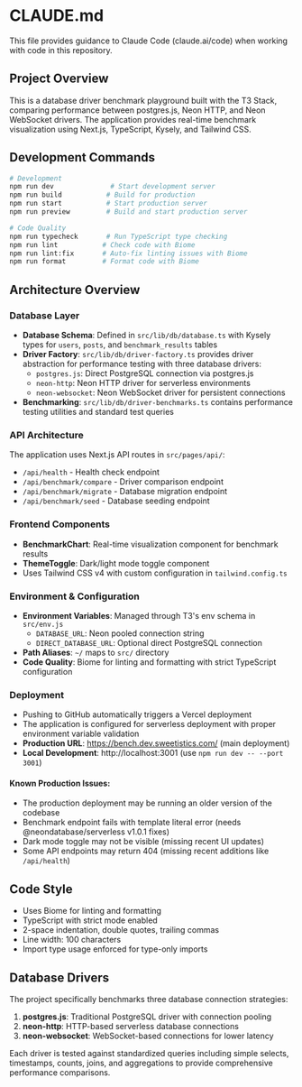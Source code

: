 # CLAUDE.md

This file provides guidance to Claude Code (claude.ai/code) when working with code in this repository.

## Project Overview

This is a database driver benchmark playground built with the T3 Stack, comparing performance between postgres.js, Neon HTTP, and Neon WebSocket drivers. The application provides real-time benchmark visualization using Next.js, TypeScript, Kysely, and Tailwind CSS.

## Development Commands

```bash
# Development
npm run dev              # Start development server
npm run build           # Build for production
npm run start           # Start production server
npm run preview         # Build and start production server

# Code Quality
npm run typecheck       # Run TypeScript type checking
npm run lint           # Check code with Biome
npm run lint:fix       # Auto-fix linting issues with Biome
npm run format         # Format code with Biome
```

## Architecture Overview

### Database Layer
- **Database Schema**: Defined in `src/lib/db/database.ts` with Kysely types for `users`, `posts`, and `benchmark_results` tables
- **Driver Factory**: `src/lib/db/driver-factory.ts` provides driver abstraction for performance testing with three database drivers:
  - `postgres.js`: Direct PostgreSQL connection via postgres.js
  - `neon-http`: Neon HTTP driver for serverless environments
  - `neon-websocket`: Neon WebSocket driver for persistent connections
- **Benchmarking**: `src/lib/db/driver-benchmarks.ts` contains performance testing utilities and standard test queries

### API Architecture
The application uses Next.js API routes in `src/pages/api/`:
- `/api/health` - Health check endpoint
- `/api/benchmark/compare` - Driver comparison endpoint
- `/api/benchmark/migrate` - Database migration endpoint
- `/api/benchmark/seed` - Database seeding endpoint

### Frontend Components
- **BenchmarkChart**: Real-time visualization component for benchmark results
- **ThemeToggle**: Dark/light mode toggle component
- Uses Tailwind CSS v4 with custom configuration in `tailwind.config.ts`

### Environment & Configuration
- **Environment Variables**: Managed through T3's env schema in `src/env.js`
  - `DATABASE_URL`: Neon pooled connection string
  - `DIRECT_DATABASE_URL`: Optional direct PostgreSQL connection
- **Path Aliases**: `~/` maps to `src/` directory
- **Code Quality**: Biome for linting and formatting with strict TypeScript configuration

### Deployment
- Pushing to GitHub automatically triggers a Vercel deployment
- The application is configured for serverless deployment with proper environment variable validation
- **Production URL**: https://bench.dev.sweetistics.com/ (main deployment)
- **Local Development**: http://localhost:3001 (use `npm run dev -- --port 3001`)

#### Known Production Issues:
- The production deployment may be running an older version of the codebase
- Benchmark endpoint fails with template literal error (needs @neondatabase/serverless v1.0.1 fixes)
- Dark mode toggle may not be visible (missing recent UI updates)
- Some API endpoints may return 404 (missing recent additions like `/api/health`)

## Code Style
- Uses Biome for linting and formatting
- TypeScript with strict mode enabled
- 2-space indentation, double quotes, trailing commas
- Line width: 100 characters
- Import type usage enforced for type-only imports

## Database Drivers
The project specifically benchmarks three database connection strategies:
1. **postgres.js**: Traditional PostgreSQL driver with connection pooling
2. **neon-http**: HTTP-based serverless database connections 
3. **neon-websocket**: WebSocket-based connections for lower latency

Each driver is tested against standardized queries including simple selects, timestamps, counts, joins, and aggregations to provide comprehensive performance comparisons.